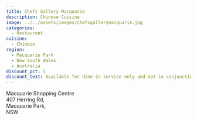 ```yaml
---
title: Chefs Gallery Macquarie
description: Chinese Cuisine
image: ../../assets/images/chefsgallerymacquarie.jpg
categories:
  - Restaurant
cuisine:
  - Chinese
region:
  - Macquarie Park
  - New South Wales
  - Australia
discount_pct: 5
discount_text: Available for dine-in service only and not in conjunction with any other offer.
---
```


Macquarie Shopping Centre\
407 Herring Rd,\
Macquarie Park, \
NSW
